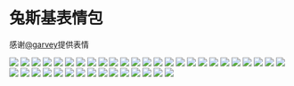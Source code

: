# 兔斯基表情包

感谢[@garvey](https://gitee.com/zjwo)提供表情

![](https://cdn.jsdelivr.net/gh/2x-ercha/twikoo-magic@master/image/tusiji/0001.gif)
![](https://cdn.jsdelivr.net/gh/2x-ercha/twikoo-magic@master/image/tusiji/0002.gif)
![](https://cdn.jsdelivr.net/gh/2x-ercha/twikoo-magic@master/image/tusiji/0003.gif)
![](https://cdn.jsdelivr.net/gh/2x-ercha/twikoo-magic@master/image/tusiji/0004.gif)
![](https://cdn.jsdelivr.net/gh/2x-ercha/twikoo-magic@master/image/tusiji/0005.gif)
![](https://cdn.jsdelivr.net/gh/2x-ercha/twikoo-magic@master/image/tusiji/0006.gif)
![](https://cdn.jsdelivr.net/gh/2x-ercha/twikoo-magic@master/image/tusiji/0007.gif)
![](https://cdn.jsdelivr.net/gh/2x-ercha/twikoo-magic@master/image/tusiji/0008.gif)
![](https://cdn.jsdelivr.net/gh/2x-ercha/twikoo-magic@master/image/tusiji/0009.gif)
![](https://cdn.jsdelivr.net/gh/2x-ercha/twikoo-magic@master/image/tusiji/0010.gif)
![](https://cdn.jsdelivr.net/gh/2x-ercha/twikoo-magic@master/image/tusiji/0011.gif)
![](https://cdn.jsdelivr.net/gh/2x-ercha/twikoo-magic@master/image/tusiji/0012.gif)
![](https://cdn.jsdelivr.net/gh/2x-ercha/twikoo-magic@master/image/tusiji/0013.gif)
![](https://cdn.jsdelivr.net/gh/2x-ercha/twikoo-magic@master/image/tusiji/0014.gif)
![](https://cdn.jsdelivr.net/gh/2x-ercha/twikoo-magic@master/image/tusiji/0015.gif)
![](https://cdn.jsdelivr.net/gh/2x-ercha/twikoo-magic@master/image/tusiji/0016.gif)
![](https://cdn.jsdelivr.net/gh/2x-ercha/twikoo-magic@master/image/tusiji/0017.gif)
![](https://cdn.jsdelivr.net/gh/2x-ercha/twikoo-magic@master/image/tusiji/0018.gif)
![](https://cdn.jsdelivr.net/gh/2x-ercha/twikoo-magic@master/image/tusiji/0019.gif)
![](https://cdn.jsdelivr.net/gh/2x-ercha/twikoo-magic@master/image/tusiji/0020.gif)
![](https://cdn.jsdelivr.net/gh/2x-ercha/twikoo-magic@master/image/tusiji/0021.gif)
![](https://cdn.jsdelivr.net/gh/2x-ercha/twikoo-magic@master/image/tusiji/0022.gif)
![](https://cdn.jsdelivr.net/gh/2x-ercha/twikoo-magic@master/image/tusiji/0023.gif)
![](https://cdn.jsdelivr.net/gh/2x-ercha/twikoo-magic@master/image/tusiji/0024.gif)
![](https://cdn.jsdelivr.net/gh/2x-ercha/twikoo-magic@master/image/tusiji/0025.gif)
![](https://cdn.jsdelivr.net/gh/2x-ercha/twikoo-magic@master/image/tusiji/0026.gif)
![](https://cdn.jsdelivr.net/gh/2x-ercha/twikoo-magic@master/image/tusiji/0027.gif)
![](https://cdn.jsdelivr.net/gh/2x-ercha/twikoo-magic@master/image/tusiji/0028.gif)
![](https://cdn.jsdelivr.net/gh/2x-ercha/twikoo-magic@master/image/tusiji/0029.gif)
![](https://cdn.jsdelivr.net/gh/2x-ercha/twikoo-magic@master/image/tusiji/0030.gif)
![](https://cdn.jsdelivr.net/gh/2x-ercha/twikoo-magic@master/image/tusiji/0031.gif)
![](https://cdn.jsdelivr.net/gh/2x-ercha/twikoo-magic@master/image/tusiji/0032.gif)
![](https://cdn.jsdelivr.net/gh/2x-ercha/twikoo-magic@master/image/tusiji/0033.gif)
![](https://cdn.jsdelivr.net/gh/2x-ercha/twikoo-magic@master/image/tusiji/0034.gif)
![](https://cdn.jsdelivr.net/gh/2x-ercha/twikoo-magic@master/image/tusiji/0035.gif)
![](https://cdn.jsdelivr.net/gh/2x-ercha/twikoo-magic@master/image/tusiji/0036.gif)
![](https://cdn.jsdelivr.net/gh/2x-ercha/twikoo-magic@master/image/tusiji/0037.gif)
![](https://cdn.jsdelivr.net/gh/2x-ercha/twikoo-magic@master/image/tusiji/0038.gif)
![](https://cdn.jsdelivr.net/gh/2x-ercha/twikoo-magic@master/image/tusiji/0039.gif)
![](https://cdn.jsdelivr.net/gh/2x-ercha/twikoo-magic@master/image/tusiji/0040.gif)
